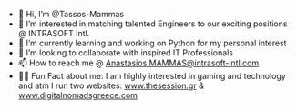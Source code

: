 - 👋 Hi, I’m @Tassos-Mammas
- 👀 I’m interested in matching talented Engineers to our exciting positions @ INTRASOFT Intl.
- 🌱 I’m currently learning and working on Python for my personal interest
- 💞️ I’m looking to collaborate with inspired IT Professionals
- 📫 How to reach me @ Anastasios.MAMMAS@intrasoft-intl.com 
- 🐱‍👤 Fun Fact about me: I am highly interested in gaming and technology and atm I run two websites: www.thesession.gr & www.digitalnomadsgreece.com

<!---
Tassos-Mammas/Tassos-Mammas is a ✨ special ✨ repository because its `README.md` (this file) appears on your GitHub profile.
You can click the Preview link to take a look at your changes.
--->
